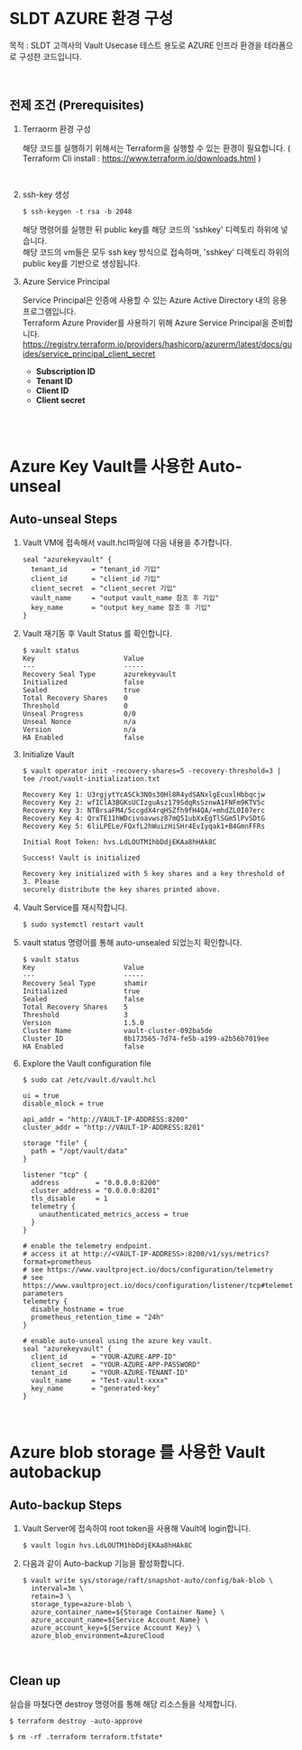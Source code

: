 # SLDT AZURE 환경 구성
 목적 : SLDT 고객사의 Vault Usecase 테스트 용도로 AZURE 인프라 환경을 테라폼으로 구성한 코드입니다.

<br>

## 전제 조건 (Prerequisites)
1. Terraorm 환경 구성
    <br>

    해당 코드를 실행하기 위해서는 Terraform을 실행할 수 있는 환경이 필요합니다. ( Terraform Cli install : https://www.terraform.io/downloads.html )
<br>

2. ssh-key 생성
    ```shell
    $ ssh-keygen -t rsa -b 2048
    ```
    해당 명령어를 실행한 뒤 public key를 해당 코드의 'sshkey' 디렉토리 하위에 넣습니다.
    <br>
    해당 코드의 vm들은 모두 ssh key 방식으로 접속하며, 'sshkey' 디렉토리 하위의 public key를 기반으로 생성됩니다.

3. Azure Service Principal 
   <br>

   Service Principal은 인증에 사용할 수 있는 Azure Active Directory 내의 응용 프로그램입니다. 
   <br>
   Terraform Azure Provider를 사용하기 위해 Azure Service Principal을 준비합니다.
   <br>
   https://registry.terraform.io/providers/hashicorp/azurerm/latest/docs/guides/service_principal_client_secret
   <br>
   - **Subscription ID**
   - **Tenant ID**
   - **Client ID**
   - **Client secret**
   <br>




<br>

# Azure Key Vault를 사용한 Auto-unseal

## Auto-unseal Steps

1. Vault VM에 접속해서 vault.hcl파일에 다음 내용을 추가합니다.
    ```shell
    seal "azurekeyvault" {
      tenant_id      = "tenant_id 기입"
      client_id      = "client_id 기입"
      client_secret  = "client_secret 기입"
      vault_name     = "output vault_name 참조 후 기입"
      key_name       = "output key_name 참조 후 기입"
   }
    ```

1. Vault 재기동 후 Vault Status 를 확인합니다.

    ```text
    $ vault status
    Key                      Value
    ---                      -----
    Recovery Seal Type       azurekeyvault
    Initialized              false
    Sealed                   true
    Total Recovery Shares    0
    Threshold                0
    Unseal Progress          0/0
    Unseal Nonce             n/a
    Version                  n/a
    HA Enabled               false
    ```


1. Initialize Vault

    ```plaintext
    $ vault operator init -recovery-shares=5 -recovery-threshold=3 | tee /root/vault-initialization.txt

    Recovery Key 1: U3rgjytYcASCk3N0s30Hl8R4ydSANxlgEcuxlHbbqcjw
    Recovery Key 2: wfIClA3BGKsUCIzguAsz179SdqRsSznwA1FNFm9KTV5c
    Recovery Key 3: NTBrsaFM4/5ccgdX4rqHSZfh9fH4QA/+mhdZL0I07erc
    Recovery Key 4: QrxTE11hWDcivoavwsz87mQ51ubXxEgTlSGm5lPvSDtG
    Recovery Key 5: 6liLPELe/FQxfL2hWuizHiSHr4EvIyqak1+B4GmnFFRs

    Initial Root Token: hvs.LdLOUTM1hbDdjEKAa8hHAk8C

    Success! Vault is initialized

    Recovery key initialized with 5 key shares and a key threshold of 3. Please
    securely distribute the key shares printed above.
    ```

1. Vault Service를 재시작합니다.

    ```shell
    $ sudo systemctl restart vault
    ```

1. vault status 명령어를 통해 auto-unsealed 되었는지 확인합니다.

    ```text
    $ vault status
    Key                      Value
    ---                      -----
    Recovery Seal Type       shamir
    Initialized              true
    Sealed                   false
    Total Recovery Shares    5
    Threshold                3
    Version                  1.5.0
    Cluster Name             vault-cluster-092ba5de
    Cluster ID               8b173565-7d74-fe5b-a199-a2b56b7019ee
    HA Enabled               false
    ```

1. Explore the Vault configuration file

    ```plaintext
    $ sudo cat /etc/vault.d/vault.hcl

    ui = true
    disable_mlock = true

    api_addr = "http://VAULT-IP-ADDRESS:8200"
    cluster_addr = "http://VAULT-IP-ADDRESS:8201"

    storage "file" {
      path = "/opt/vault/data"
    }

    listener "tcp" {
      address         = "0.0.0.0:8200"
      cluster_address = "0.0.0.0:8201"
      tls_disable     = 1
      telemetry {
        unauthenticated_metrics_access = true
      }
    }

    # enable the telemetry endpoint.
    # access it at http://<VAULT-IP-ADDRESS>:8200/v1/sys/metrics?format=prometheus
    # see https://www.vaultproject.io/docs/configuration/telemetry
    # see https://www.vaultproject.io/docs/configuration/listener/tcp#telemetry-parameters
    telemetry {
      disable_hostname = true
      prometheus_retention_time = "24h"
    }

    # enable auto-unseal using the azure key vault.
    seal "azurekeyvault" {
      client_id      = "YOUR-AZURE-APP-ID"
      client_secret  = "YOUR-AZURE-APP-PASSWORD"
      tenant_id      = "YOUR-AZURE-TENANT-ID"
      vault_name     = "Test-vault-xxxx"
      key_name       = "generated-key"
    }
    ```

<br>


# Azure blob storage 를 사용한 Vault autobackup

## Auto-backup Steps

1. Vault Server에 접속하여 root token을 사용해 Vault에 login합니다.

    ```plaintext
    $ vault login hvs.LdLOUTM1hbDdjEKAa8hHAk8C
    ```

1. 다음과 같이 Auto-backup 기능을 활성화합니다.

    ```plaintext
    $ vault write sys/storage/raft/snapshot-auto/config/bak-blob \
      interval=3m \
      retain=3 \
      storage_type=azure-blob \
      azure_container_name=${Storage Container Name} \
      azure_account_name=${Service Account Name} \
      azure_account_key=${Service Account Key} \
      azure_blob_environment=AzureCloud
    ```


<br>


## Clean up

실습을 마쳤다면 destroy 명령어를 통해 해당 리소스들을 삭제합니다.

```plaintext
$ terraform destroy -auto-approve

$ rm -rf .terraform terraform.tfstate*
```
